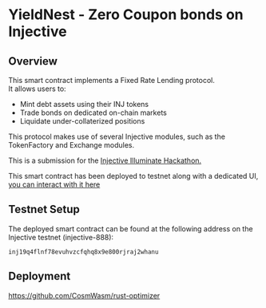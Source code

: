 # YieldNest - Zero Coupon bonds on Injective  

## Overview  

This smart contract implements a Fixed Rate Lending protocol.  
It allows users to: 
- Mint debt assets using their INJ tokens  
- Trade bonds on dedicated on-chain markets  
- Liquidate under-collaterized positions  
 
This protocol makes use of several Injective modules, such as the TokenFactory and Exchange modules.  

This is a submission for the [Injective Illuminate Hackathon.](https://dorahacks.io/hackathon/illuminate/detail)  

This smart contract has been deployed to testnet along with a dedicated UI, [you can interact with it here](what_is_the_link)


## Testnet Setup  

The deployed smart contract can be found at the following address on the Injective testnet (injective-888):

```
inj19q4flnf78evuhvzcfqhq8x9e800rjraj2whanu
```


## Deployment  

https://github.com/CosmWasm/rust-optimizer




